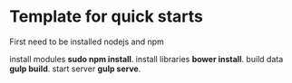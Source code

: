 # Template for quick starts

First need to be installed nodejs and npm

install modules **sudo npm install**. 
install libraries **bower install**. 
build data **gulp build**. 
start server **gulp serve**. 